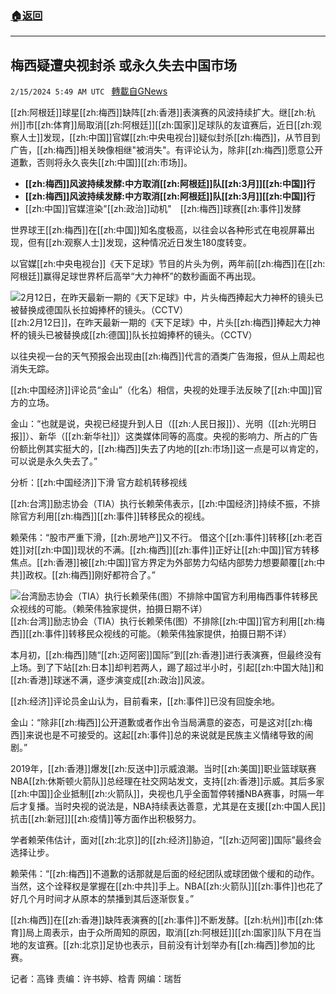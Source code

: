 ###  [:house:返回](README.md)
---


## 梅西疑遭央视封杀 或永久失去中国市场
`2/15/2024 5:49 AM UTC ` [轉載自GNews](https://gnews.org/articles/2310978)

[[zh:阿根廷]]球星[[zh:梅西]]缺阵[[zh:香港]]表演赛的风波持续扩大。继[[zh:杭州]]市[[zh:体育]]局取消[[zh:阿根廷]][[zh:国家]]足球队的友谊赛后，近日[[zh:观察人士]]发现，[[zh:中国]]官媒[[zh:中央电视台]]疑似封杀[[zh:梅西]]，从节目到广告，[[zh:梅西]]相关映像相继"被消失"。有评论认为，除非[[zh:梅西]]愿意公开道歉，否则将永久丧失[[zh:中国]][[zh:市场]]。
* **[[zh:梅西]]风波持续发酵:中方取消[[zh:阿根廷]]队[[zh:3月]][[zh:中国]]行**
* **[[zh:梅西]]风波持续发酵:中方取消[[zh:阿根廷]]队[[zh:3月]][[zh:中国]]行**
* [[zh:中国]]官媒渲染"[[zh:政治]]动机"　[[zh:梅西]]球赛[[zh:事件]]发酵

世界球王[[zh:梅西]]在[[zh:中国]]知名度极高，以往会以各种形式在电视屏幕出现，但有[[zh:观察人士]]发现，这种情况近日发生180度转变。

以官媒[[zh:中央电视台]]《天下足球》节目的片头为例，两年前[[zh:梅西]]在[[zh:阿根廷]]赢得足球世界杯后高举“大力神杯”的数秒画面不再出现。

![2月12日，在昨天最新一期的《天下足球》中，片头梅西捧起大力神杯的镜头已被替换成德国队长拉姆捧杯的镜头。（CCTV）](https://www.rfa.org/mandarin/yataibaodao/kejiaowen/gf-02152024071751.html/ggnjm84xaaankhv.jpg/@@images/984b5c57-3680-439e-9ace-d311f583f192.jpeg "2月12日，在昨天最新一期的《天下足球》中，片头梅西捧起大力神杯的镜头已被替换成德国队长拉姆捧杯的镜头。（CCTV）") [[zh:2月12日]]，在昨天最新一期的《天下足球》中，片头[[zh:梅西]]捧起大力神杯的镜头已被替换成[[zh:德国]]队长拉姆捧杯的镜头。（CCTV）

以往央视一台的天气预报会出现由[[zh:梅西]]代言的酒类广告海报，但从上周起也消失无踪。

[[zh:中国经济]]评论员“金山”（化名）相信，央视的处理手法反映了[[zh:中国]]官方的立场。

金山：“也就是说，央视已经提升到人日（[[zh:人民日报]]）、光明（[[zh:光明日报]]）、新华（[[zh:新华社]]）这类媒体同等的高度。央视的影响力、所占的广告份额比例其实挺大的，[[zh:梅西]]失去了内地的[[zh:市场]]这一点是可以肯定的，可以说是永久失去了。”

分析：[[zh:中国经济]]下滑 官方趁机转移视线

[[zh:台湾]]励志协会（TIA）执行长赖荣伟表示，[[zh:中国经济]]持续不振，不排除官方利用[[zh:梅西]][[zh:事件]]转移民众的视线。

赖荣伟：“股市严重下滑，[[zh:房地产]]又不行。 借这个[[zh:事件]]转移[[zh:老百姓]]对[[zh:中国]]现状的不满。[[zh:梅西]][[zh:事件]]正好让[[zh:中国]]官方转移焦点。[[zh:香港]]被[[zh:中国]]官方界定为外部势力勾结内部势力想要颠覆[[zh:中共]]政权。[[zh:梅西]]刚好都符合了。”

![台湾励志协会（TIA）执行长赖荣伟(图）不排除中国官方利用梅西事件转移民众视线的可能。（赖荣伟独家提供，拍摄日期不详）](https://www.rfa.org/mandarin/yataibaodao/kejiaowen/gf-02152024071751.html/m0215gf.jpg/@@images/eb773257-1830-4c22-90da-5564b999cf12.jpeg "台湾励志协会（TIA）执行长赖荣伟(图）不排除中国官方利用梅西事件转移民众视线的可能。（赖荣伟独家提供，拍摄日期不详）") [[zh:台湾]]励志协会（TIA）执行长赖荣伟(图）不排除[[zh:中国]]官方利用[[zh:梅西]][[zh:事件]]转移民众视线的可能。（赖荣伟独家提供，拍摄日期不详）

本月初，[[zh:梅西]]随“[[zh:迈阿密]]国际”到[[zh:香港]]进行表演赛，但最终没有上场。到了下站[[zh:日本]]却判若两人，踢了超过半小时，引起[[zh:中国大陆]]和[[zh:香港]]球迷不满，逐步演变成[[zh:政治]]风波。

[[zh:经济]]评论员金山认为，目前看来，[[zh:事件]]已没有回旋余地。

金山：“除非[[zh:梅西]]公开道歉或者作出令当局满意的姿态，可是这对[[zh:梅西]]来说也是不可接受的。这起[[zh:事件]]总的来说就是民族主义情绪导致的闹剧。”

2019年，[[zh:香港]]爆发[[zh:反送中]]示威浪潮。当时[[zh:美国]]职业篮球联赛NBA[[zh:休斯顿火箭队]]总经理在社交网站发文，支持[[zh:香港]]示威。其后多家[[zh:中国]]企业抵制[[zh:火箭队]]，央视也几乎全面暂停转播NBA赛事，时隔一年后才复播。当时央视的说法是，NBA持续表达善意，尤其是在支援[[zh:中国人民]]抗击[[zh:新冠]][[zh:疫情]]等方面作出积极努力。

学者赖荣伟估计，面对[[zh:北京]]的[[zh:经济]]胁迫，“[[zh:迈阿密]]国际”最终会选择让步。

赖荣伟：“[[zh:梅西]]不道歉的话那就是后面的经纪团队或球团做个缓和的动作。当然，这个诠释权是掌握在[[zh:中共]]手上。NBA[[zh:火箭队]][[zh:事件]]也花了好几个月时间才从原本的禁播到其后逐渐恢复。”

[[zh:梅西]]在[[zh:香港]]缺阵表演赛的[[zh:事件]]不断发酵。[[zh:杭州]]市[[zh:体育]]局上周表示，由于众所周知的原因，取消[[zh:阿根廷]][[zh:国家]]队下月在当地的友谊赛。[[zh:北京]]足协也表示，目前没有计划举办有[[zh:梅西]]参加的比赛。

记者：高锋    责编：许书婷、梒青    网编：瑞哲
